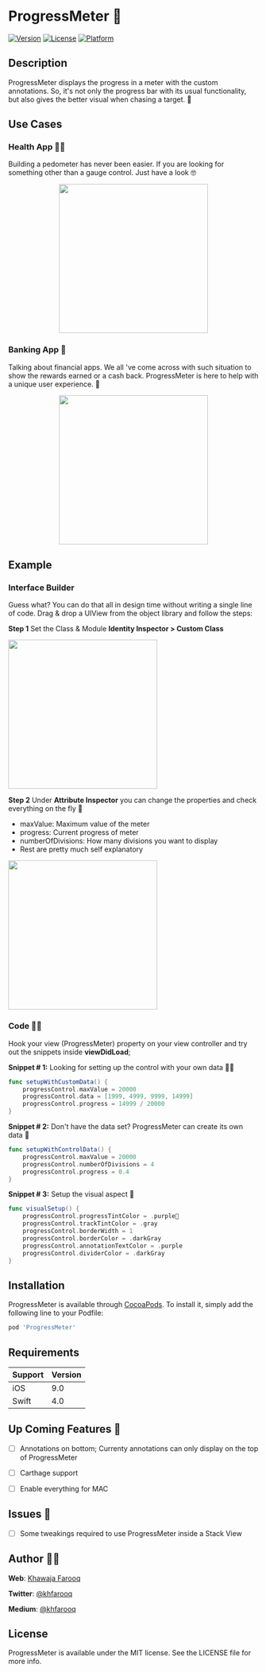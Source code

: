 # ProgressMeter 🎰

[![Version](https://img.shields.io/cocoapods/v/ProgressMeter.svg?style=flat)](http://cocoapods.org/pods/ProgressMeter)
[![License](https://img.shields.io/cocoapods/l/ProgressMeter.svg?style=flat)](http://cocoapods.org/pods/ProgressMeter)
[![Platform](https://img.shields.io/cocoapods/p/ProgressMeter.svg?style=flat)](http://cocoapods.org/pods/ProgressMeter)

## Description
ProgressMeter displays the progress in a meter with the custom annotations. So, it's not only the progress bar with its usual functionality, but also gives the better visual when chasing a target. 💯

## Use Cases

### Health App 🏃‍♂️
Building a pedometer has never been easier. If you are looking for something other than a gauge control. Just have a look 🤓
<p align="center"><img src ="screens/steps_example.png" width="300px"/></p>


### Banking App 🏦
Talking about financial apps. We all 've come across with such situation to show the rewards earned or a cash back. ProgressMeter is here to help with a unique user experience. 🏧
<p align="center"><img src ="screens/cash_example.png" width="300px"/></p>

## Example

### Interface Builder

Guess what? You can do that all in design time without writing a single line of code.
Drag & drop a UIView from the object library and follow the steps:

**Step 1**
Set the Class & Module **Identity Inspector > Custom Class**
<p align="left"><img src ="screens/ib_step1.png" width="300px"/></p>

**Step 2**
Under **Attribute Inspector** you can change the properties and check everything on the fly 🚀

* maxValue: Maximum value of the meter
* progress: Current progress of meter
* numberOfDivisions: How many divisions you want to display
* Rest are pretty much self explanatory

<p align="left"><img src ="screens/ib_step2.png" width="300px"/></p>

### Code 👨‍💻

Hook your view (ProgressMeter) property on your view controller and try out the snippets inside **viewDidLoad**;

**Snippet # 1:** Looking for setting up the control with your own data 👨‍🏫

```swift
func setupWithCustomData() {
    progressControl.maxValue = 20000
    progressControl.data = [1999, 4999, 9999, 14999]
    progressControl.progress = 14999 / 20000
}
```

**Snippet # 2:** Don't have the data set? ProgressMeter can create its own data 🔢

```swift
func setupWithControlData() {
    progressControl.maxValue = 20000
    progressControl.numberOfDivisions = 4
    progressControl.progress = 0.4
}
```

**Snippet # 3:** Setup the visual aspect 💄
```swift
func visualSetup() {
    progressControl.progressTintColor = .purple
    progressControl.trackTintColor = .gray
    progressControl.borderWidth = 1
    progressControl.borderColor = .darkGray
    progressControl.annotationTextColor = .purple
    progressControl.dividerColor = .darkGray
}
```
## Installation

ProgressMeter is available through [CocoaPods](http://cocoapods.org). To install
it, simply add the following line to your Podfile:

```ruby
pod 'ProgressMeter'
```

## Requirements

| Support | Version |
| --- | --- |
| iOS | 9.0 |
| Swift | 4.0 |

## Up Coming Features 🎏
- [ ] Annotations on bottom; Currenty annotations can only display on the top of ProgressMeter
- [ ] Carthage support
- [ ] Enable everything for MAC


## Issues 🚫
- [ ] Some tweakings required to use ProgressMeter inside a Stack View


## Author 🙏🏻
**Web**: [Khawaja Farooq](http://khawajafarooq.github.io)

**Twitter**: [@khfarooq](https://twitter.com/khfarooq)

**Medium**: [@khfarooq](https://medium.com/@khfarooq)


## License

ProgressMeter is available under the MIT license. See the LICENSE file for more info.
